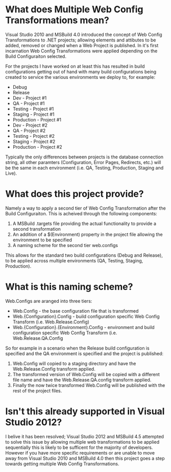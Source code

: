 What does Multiple Web Config Transformations mean?
===================================================

Visual Studio 2010 and MSBuild 4.0 introduced the concept of Web Config Transformations to .NET projects; allowing
elements and attibutes to be added, removed or changed when a Web Project is published. In it's first incarnation Web
Config Transformations were applied depending on the Build Configuraiton selected.

For the projects I have worked on at least this has resulted in build configurations getting out of hand with many build
configurations being created to service the various environments we deploy to, for example:

 * Debug
 * Release
 * Dev - Project #1
 * QA - Project #1
 * Testing - Project #1
 * Staging - Project #1
 * Production - Project #1
 * Dev - Project #2
 * QA - Project #2
 * Testing - Project #2
 * Staging - Project #2
 * Production - Project #2

Typically the only differences between projects is the database connection string, all other paramters (Configuration,
Error Pages, Redirects, etc.) will be the same in each environment (i.e. QA, Testing, Production, Staging and Live).

What does this project provide?
===============================

Namely a way to apply a second tier of Web Config Transformation after the Build Configuraiton. This is acheived through
the following components:

 1. A MSBuild .targets file providing the actual functionality to provide a second transformation
 2. An addition of a $(Environment) property in the project file allowing the environment to be specified
 3. A naming scheme for the second tier web.configs
 
This allows for the standard two build configurations (Debug and Release), to be applied across multiple environments
(QA, Testing, Staging, Production).
 
What is this naming scheme?
===========================

Web.Configs are aranged into three tiers:

 * Web.Config - the base configuration file that is transformed
  * Web.{Configuration}.Config - build configuration specific Web Config Transform (i.e. Web.Release.Config)
   * Web.{Configuration}.{Environment}.Config - environment and build configuration specific Web Config Transform (i.e. 
     Web.Release.QA.Config

So for example in a scenario when the Release build configuration is specified and the QA environment is specified and
the project is published:

 1. Web.Config will copied to a staging directory and have the Web.Release.Config transform applied.
 2. The transformed version of Web.Config will be copied with a different file name and have the Web.Release.QA.config 
 transform applied.
 3. Finally the now twice transformed Web.Config will be published with the rest of the project files.

Isn't this already supported in Visual Studio 2012?
===================================================

I belive it has been resolved; Visual Studio 2012 and MSBuild 4.5 attempted to solve this issue by allowing multiple
web transformations to be applied sequentially this is likely to be sufficent for the majority of developers. However if
you have more specific requirements or are unable to move away from Visual Studio 2010 and MSBuild 4.0 then this project
goes a step towards getting multiple Web Config Transformations.